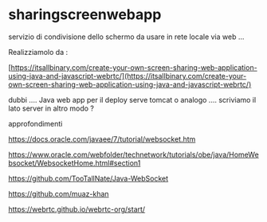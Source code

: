 # sharingscreenwebapp

servizio di condivisione dello schermo da usare in rete locale via web ...


Realizziamolo  da :

[https://itsallbinary.com/create-your-own-screen-sharing-web-application-using-java-and-javascript-webrtc/](https://itsallbinary.com/create-your-own-screen-sharing-web-application-using-java-and-javascript-webrtc/)


dubbi ....
Java web app per il deploy serve tomcat o analogo ....
scriviamo il lato server in altro modo ? 


approfondimenti 



https://docs.oracle.com/javaee/7/tutorial/websocket.htm

https://www.oracle.com/webfolder/technetwork/tutorials/obe/java/HomeWebsocket/WebsocketHome.html#section1


https://github.com/TooTallNate/Java-WebSocket

https://github.com/muaz-khan

https://webrtc.github.io/webrtc-org/start/
